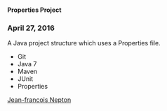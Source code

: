 #### Properties Project

### April 27, 2016

A Java project structure which uses a Properties file.

* Git
* Java 7
* Maven
* JUnit
* Properties

[Jean-francois Nepton](http://sqasolution.com)
